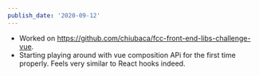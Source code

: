 ```yaml
---
publish_date: '2020-09-12'
---
```


- Worked on https://github.com/chiubaca/fcc-front-end-libs-challenge-vue.
- Starting playing around with vue composition APi for the first time properly. Feels very similar to React hooks indeed.

